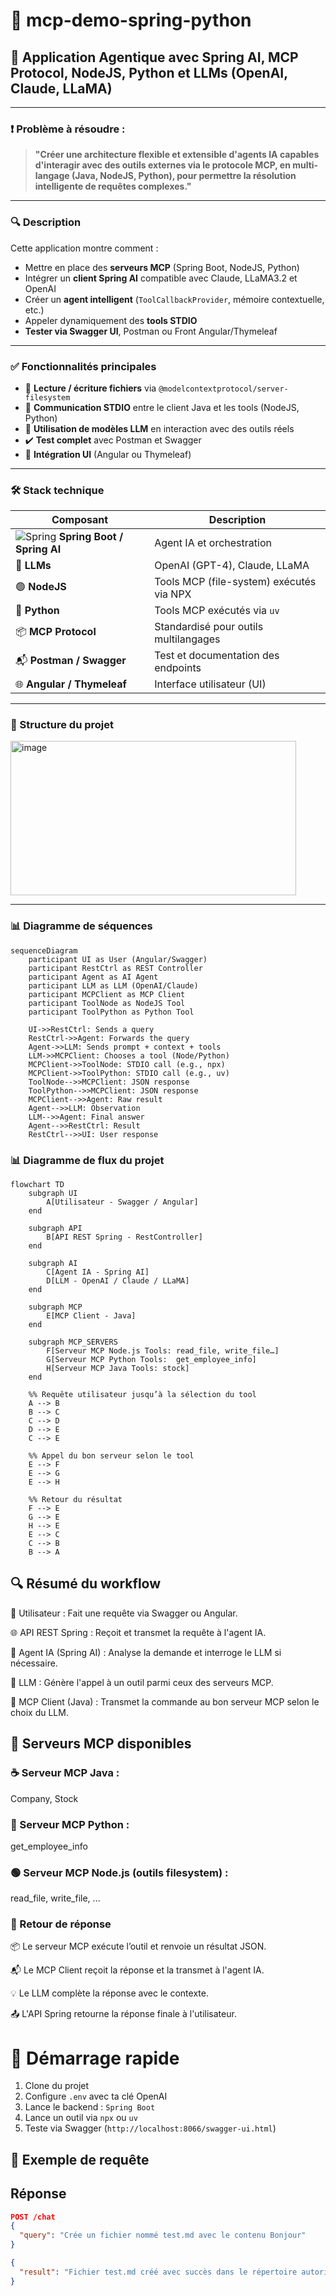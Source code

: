 # 🤖 mcp-demo-spring-python

## 🧠 Application Agentique avec Spring AI, MCP Protocol, NodeJS, Python et LLMs (OpenAI, Claude, LLaMA)

---

### ❗ Problème à résoudre :

> **"Créer une architecture flexible et extensible d'agents IA capables d'interagir avec des outils externes via le protocole MCP, en multi-langage (Java, NodeJS, Python), pour permettre la résolution intelligente de requêtes complexes."**

---

### 🔍 Description

Cette application montre comment :

- Mettre en place des **serveurs MCP** (Spring Boot, NodeJS, Python)
- Intégrer un **client Spring AI** compatible avec Claude, LLaMA3.2 et OpenAI
- Créer un **agent intelligent** (`ToolCallbackProvider`, mémoire contextuelle, etc.)
- Appeler dynamiquement des **tools STDIO**
- **Tester via Swagger UI**, Postman ou Front Angular/Thymeleaf

---

### ✅ Fonctionnalités principales

- 📁 **Lecture / écriture fichiers** via `@modelcontextprotocol/server-filesystem`
- 🔁 **Communication STDIO** entre le client Java et les tools (NodeJS, Python)
- 🧠 **Utilisation de modèles LLM** en interaction avec des outils réels
- ✔️ **Test complet** avec Postman et Swagger
- 🎨 **Intégration UI** (Angular ou Thymeleaf)

---

### 🛠️ Stack technique

| Composant | Description |
|----------|-------------|
| ![Spring](https://cdn.jsdelivr.net/gh/devicons/devicon/icons/spring/spring-original.svg) **Spring Boot / Spring AI** | Agent IA et orchestration |
| 🧠 **LLMs** | OpenAI (GPT-4), Claude, LLaMA |
| 🟢 **NodeJS** | Tools MCP (file-system) exécutés via NPX |
| 🐍 **Python** | Tools MCP exécutés via `uv` |
| 📦 **MCP Protocol** | Standardisé pour outils multilangages |
| 📬 **Postman / Swagger** | Test et documentation des endpoints |
| 🌐 **Angular / Thymeleaf** | Interface utilisateur (UI) |

---

### 📂 Structure du projet

<img width="457" height="247" alt="image" src="https://github.com/user-attachments/assets/23679997-af78-4ce5-8b1c-bcea982f608f" />


---

### 📊 Diagramme de séquences

```mermaid
sequenceDiagram
    participant UI as User (Angular/Swagger)
    participant RestCtrl as REST Controller
    participant Agent as AI Agent
    participant LLM as LLM (OpenAI/Claude)
    participant MCPClient as MCP Client
    participant ToolNode as NodeJS Tool
    participant ToolPython as Python Tool

    UI->>RestCtrl: Sends a query
    RestCtrl->>Agent: Forwards the query
    Agent->>LLM: Sends prompt + context + tools
    LLM->>MCPClient: Chooses a tool (Node/Python)
    MCPClient->>ToolNode: STDIO call (e.g., npx)
    MCPClient->>ToolPython: STDIO call (e.g., uv)
    ToolNode-->>MCPClient: JSON response
    ToolPython-->>MCPClient: JSON response
    MCPClient-->>Agent: Raw result
    Agent-->>LLM: Observation
    LLM-->>Agent: Final answer
    Agent-->>RestCtrl: Result
    RestCtrl-->>UI: User response
```

### 📊 Diagramme de flux du projet

```mermaid
flowchart TD
    subgraph UI
        A[Utilisateur - Swagger / Angular]
    end

    subgraph API
        B[API REST Spring - RestController]
    end

    subgraph AI
        C[Agent IA - Spring AI]
        D[LLM - OpenAI / Claude / LLaMA]
    end

    subgraph MCP
        E[MCP Client - Java]
    end

    subgraph MCP_SERVERS
        F[Serveur MCP Node.js Tools: read_file, write_file…]
        G[Serveur MCP Python Tools:  get_employee_info]
        H[Serveur MCP Java Tools: stock]
    end

    %% Requête utilisateur jusqu’à la sélection du tool
    A --> B
    B --> C
    C --> D
    D --> E
    C --> E

    %% Appel du bon serveur selon le tool
    E --> F
    E --> G
    E --> H

    %% Retour du résultat
    F --> E
    G --> E
    H --> E
    E --> C
    C --> B
    B --> A
```
## 🔍 Résumé du workflow
👤 Utilisateur : Fait une requête via Swagger ou Angular.

🌐 API REST Spring : Reçoit et transmet la requête à l'agent IA.

🧠 Agent IA (Spring AI) : Analyse la demande et interroge le LLM si nécessaire.

🧠 LLM : Génère l'appel à un outil parmi ceux des serveurs MCP.

🔁 MCP Client (Java) : Transmet la commande au bon serveur MCP selon le choix du LLM.

## 🧰 Serveurs MCP disponibles
### ☕ Serveur MCP Java :
Company, Stock

### 🐍 Serveur MCP Python :
get_employee_info

### 🟢 Serveur MCP Node.js (outils filesystem) :
read_file, write_file, ...

### 🔄 Retour de réponse
📦 Le serveur MCP exécute l’outil et renvoie un résultat JSON.

📬 Le MCP Client reçoit la réponse et la transmet à l'agent IA.

💡 Le LLM complète la réponse avec le contexte.

📤 L'API Spring retourne la réponse finale à l'utilisateur.


# 🚀 Démarrage rapide

1. Clone du projet  
2. Configure `.env` avec ta clé OpenAI  
3. Lance le backend : `Spring Boot`  
4. Lance un outil via `npx` ou `uv`  
5. Teste via Swagger (`http://localhost:8066/swagger-ui.html`)

## 🧪 Exemple de requête

## Réponse
```json
POST /chat
{
  "query": "Crée un fichier nommé test.md avec le contenu Bonjour"
}

{
  "result": "Fichier test.md créé avec succès dans le répertoire autorisé"
}
```

